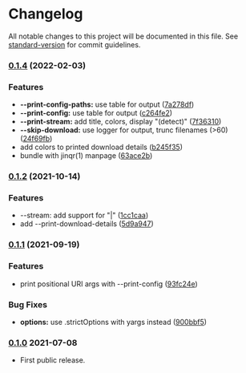# Changelog

All notable changes to this project will be documented in this file. See [standard-version](https://github.com/conventional-changelog/standard-version) for commit guidelines.

### [0.1.4](https://github.com/guendto/jinqr/compare/v0.1.2...v0.1.4) (2022-02-03)


### Features

* **--print-config-paths:** use table for output ([7a278df](https://github.com/guendto/jinqr/commit/7a278df6fc8d837c0d97990a5cddf532769b435f))
* **--print-config:** use table for output ([c264fe2](https://github.com/guendto/jinqr/commit/c264fe20c1771677cfd6065c640effc1253df452))
* **--print-stream:** add title, colors, display "(detect)" ([7f36310](https://github.com/guendto/jinqr/commit/7f363107033bf1d820f0792bb8ffb16cc344aaf1))
* **--skip-download:** use logger for output, trunc filenames (>60) ([24f69fb](https://github.com/guendto/jinqr/commit/24f69fb4bcc0fb250d5bf4390c3c8882c49bc635))
* add colors to printed download details ([b245f35](https://github.com/guendto/jinqr/commit/b245f355be0396a6fbc6c2a8876bcb6e83c3bbc7))
* bundle with jinqr(1) manpage ([63ace2b](https://github.com/guendto/jinqr/commit/63ace2b1418143d40035b1355b03b068066ea1d6))

### [0.1.2](https://github.com/guendto/jinqr/compare/v0.1.1...v0.1.2) (2021-10-14)


### Features

* --stream: add support for "|" ([1cc1caa](https://github.com/guendto/jinqr/commit/1cc1caa9a38c087b24c8b91c7632fa1437458744))
* add --print-download-details ([5d9a947](https://github.com/guendto/jinqr/commit/5d9a947a3e67722d7f51a38996d98c5bc9fe5530))

### [0.1.1](https://github.com/guendto/jinqr/compare/v0.1.0...v0.1.1) (2021-09-19)


### Features

* print positional URI args with --print-config ([93fc24e](https://github.com/guendto/jinqr/commit/93fc24ef6d035666e65de8883d96266f1793324b))


### Bug Fixes

* **options:** use .strictOptions with yargs instead ([900bbf5](https://github.com/guendto/jinqr/commit/900bbf5e5b1116d7baad18075d25f08a0e065b7e))

### [0.1.0](https://github.com/guendto/jinqr/releases/tag/v0.1.0) 2021-07-08


- First public release.
